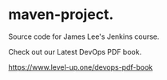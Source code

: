 # maven-project.
Source code for James Lee's Jenkins course.

Check out our Latest DevOps PDF book.

https://www.level-up.one/devops-pdf-book
